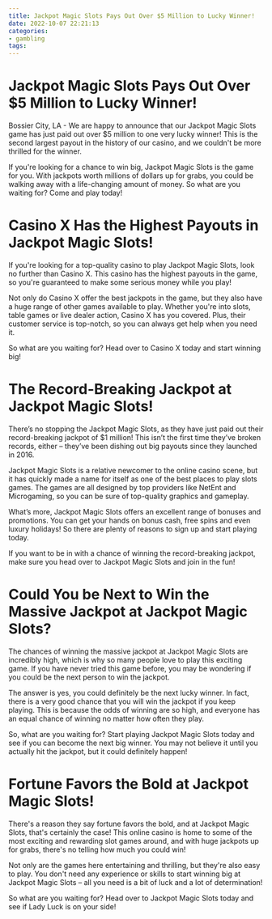 ```yaml
---
title: Jackpot Magic Slots Pays Out Over $5 Million to Lucky Winner!
date: 2022-10-07 22:21:13
categories:
- gambling
tags:
---
```



#  Jackpot Magic Slots Pays Out Over $5 Million to Lucky Winner!

Bossier City, LA - We are happy to announce that our Jackpot Magic Slots game has just paid out over $5 million to one very lucky winner! This is the second largest payout in the history of our casino, and we couldn't be more thrilled for the winner.

If you're looking for a chance to win big, Jackpot Magic Slots is the game for you. With jackpots worth millions of dollars up for grabs, you could be walking away with a life-changing amount of money. So what are you waiting for? Come and play today!

#  Casino X Has the Highest Payouts in Jackpot Magic Slots!

If you're looking for a top-quality casino to play Jackpot Magic Slots, look no further than Casino X. This casino has the highest payouts in the game, so you're guaranteed to make some serious money while you play!

Not only do Casino X offer the best jackpots in the game, but they also have a huge range of other games available to play. Whether you're into slots, table games or live dealer action, Casino X has you covered. Plus, their customer service is top-notch, so you can always get help when you need it.

So what are you waiting for? Head over to Casino X today and start winning big!

#  The Record-Breaking Jackpot at Jackpot Magic Slots!

There’s no stopping the Jackpot Magic Slots, as they have just paid out their record-breaking jackpot of $1 million! This isn’t the first time they’ve broken records, either – they’ve been dishing out big payouts since they launched in 2016.

Jackpot Magic Slots is a relative newcomer to the online casino scene, but it has quickly made a name for itself as one of the best places to play slots games. The games are all designed by top providers like NetEnt and Microgaming, so you can be sure of top-quality graphics and gameplay.

What’s more, Jackpot Magic Slots offers an excellent range of bonuses and promotions. You can get your hands on bonus cash, free spins and even luxury holidays! So there are plenty of reasons to sign up and start playing today.

If you want to be in with a chance of winning the record-breaking jackpot, make sure you head over to Jackpot Magic Slots and join in the fun!

#  Could You be Next to Win the Massive Jackpot at Jackpot Magic Slots?

The chances of winning the massive jackpot at Jackpot Magic Slots are incredibly high, which is why so many people love to play this exciting game. If you have never tried this game before, you may be wondering if you could be the next person to win the jackpot.

The answer is yes, you could definitely be the next lucky winner. In fact, there is a very good chance that you will win the jackpot if you keep playing. This is because the odds of winning are so high, and everyone has an equal chance of winning no matter how often they play.

So, what are you waiting for? Start playing Jackpot Magic Slots today and see if you can become the next big winner. You may not believe it until you actually hit the jackpot, but it could definitely happen!

#   Fortune Favors the Bold at Jackpot Magic Slots!

There's a reason they say fortune favors the bold, and at Jackpot Magic Slots, that's certainly the case! This online casino is home to some of the most exciting and rewarding slot games around, and with huge jackpots up for grabs, there's no telling how much you could win!

Not only are the games here entertaining and thrilling, but they're also easy to play. You don't need any experience or skills to start winning big at Jackpot Magic Slots – all you need is a bit of luck and a lot of determination!

So what are you waiting for? Head over to Jackpot Magic Slots today and see if Lady Luck is on your side!